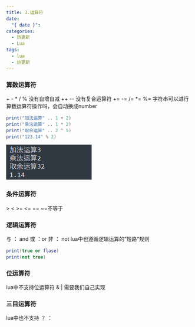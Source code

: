 ```yaml
---
title: 3.运算符
date:
  "{ date }": 
categories:
  - 热更新
  - Lua
tags:
  - lua
  - 热更新
---
```


### 算数运算符
\+ - \* / %
没有自增自减 ++ -- 
没有复合运算符 += -= /= \*= \%=
字符串可以进行算数运算符操作吗，会自动换成number
```lua
print("加法运算" .. 1 + 2)
print("乘法运算" .. 1 * 2)
print("取余运算" .. 2 ^ 5)
print("123.14" % 2)
```
![](../../../img/beishang20241227183042237.png)
### 条件运算符
\> < >= <= == 
~=不等于
### 逻辑运算符
与 ： and
或 ：or
非 ： not
lua中也遵循逻辑运算的”短路“规则
```lua
print(true or flase)
print(not true)
```
### 位运算符
lua中不支持位运算符 & |
需要我们自己实现
### 三目运算符
lua中也不支持 ？ ：